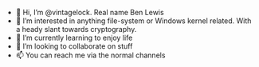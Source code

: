 - 👋 Hi, I’m @vintagelock. Real name Ben Lewis
- 👀 I’m interested in anything file-system or Windows kernel related.  With a heady slant towards cryptography.
- 🌱 I’m currently learning to enjoy life
- 💞️ I’m looking to collaborate on stuff
- 📫 You can reach me via the normal channels

<!---
vintagelock/vintagelock is a ✨ special ✨ repository because its `README.md` (this file) appears on your GitHub profile.
You can click the Preview link to take a look at your changes.
--->
